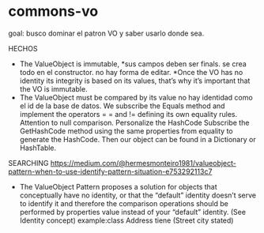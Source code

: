 # commons-vo

goal: busco dominar el patron VO y saber usarlo donde sea.



HECHOS
- The ValueObject is immutable, 
	*sus campos deben ser finals. se crea todo en el constructor. no hay forma de editar.
	*Once the VO has no identity its integrity is based on its values, that’s why it’s important that the VO is immutable.
- The ValueObject must be compared by its value
	no hay identidad como el id de la base de datos.
	We subscribe the Equals method and implement the operators = = and != defining its own equality rules. Attention to null comparison.
Personalize the HashCode
	Subscribe the GetHashCode method using the same properties from equality to generate the HashCode. 
	Then our object can be found in a Dictionary or HashTable.


SEARCHING
https://medium.com/@hermesmonteiro1981/valueobject-pattern-when-to-use-identify-pattern-situation-e753292113c7
- The ValueObject Pattern proposes a solution for objects that conceptually have no identity, or that the “default” identity doesn’t serve to identify it and therefore the comparison operations should be performed by properties value instead of your “default” identity. (See Identity concept)
example:class Address tiene (Street city stated)